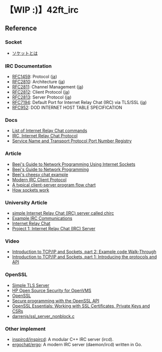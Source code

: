 # 【WIP :)】42ft_irc

## Reference
### Socket
- [ソケットとは](http://research.nii.ac.jp/~ichiro/syspro98/socket.html)

### IRC Documentation
- [RFC1459](https://tools.ietf.org/html/rfc1459): Protocol ([ja](https://github.com/solareenlo/42ft_irc/blob/main/doc/ja.rfc1459.md))
- [RFC2810](https://tools.ietf.org/html/rfc2810): Architecture ([ja](https://tex2e.github.io/rfc-translater/html/rfc2810.html))
- [RFC2811](https://tools.ietf.org/html/rfc2811): Channel Management ([ja](https://tex2e.github.io/rfc-translater/html/rfc2811.html))
- [RFC2812](https://tools.ietf.org/html/rfc2812): Client Protocol ([ja](https://tex2e.github.io/rfc-translater/html/rfc2812.html))
- [RFC2813](https://tools.ietf.org/html/rfc2813): Server Protocol ([ja](https://tex2e.github.io/rfc-translater/html/rfc2813.html))
- [RFC7194](https://tools.ietf.org/html/rfc7194): Default Port for Internet Relay Chat (IRC) via TLS/SSL ([ja](https://tex2e.github.io/rfc-translater/html/rfc7194.html))
- [RFC952](https://datatracker.ietf.org/doc/html/rfc952): DOD INTERNET HOST TABLE SPECIFICATION

### Docs
- [List of Internet Relay Chat commands](https://en.wikipedia.org/wiki/List_of_Internet_Relay_Chat_commands)
- [IRC, Internet Relay Chat Protocol](http://www.networksorcery.com/enp/protocol/irc.htm)
- [Service Name and Transport Protocol Port Number Registry](https://www.iana.org/assignments/service-names-port-numbers/service-names-port-numbers.xhtml?search=IRC)

### Article
- [Beej's Guide to Network Programming Using Internet Sockets](https://beej.us/guide/bgnet/)
- [Beej's Guide to Network Programming](https://beej.us/guide/bgnet/html/)
- [Beej's cheesy chat example](https://beej.us/guide/bgnet/examples/selectserver.c)
- [Modern IRC Client Protocol](https://modern.ircdocs.horse/)
- [A typical client-server program flow chart](https://www.ibm.com/docs/en/zos/2.4.0?topic=internets-typical-client-server-program-flow-chart#o4ag1__tiptcp)
- [How sockets work](https://www.ibm.com/docs/en/i/7.2?topic=programming-how-sockets-work)

### University Article
- [simple Internet Relay Chat (IRC) server called chirc](http://chi.cs.uchicago.edu/chirc/index.html)
- [Example IRC Communications](http://chi.cs.uchicago.edu/chirc/irc_examples.html)
- [Internet Relay Chat](http://chi.cs.uchicago.edu/chirc/irc.html)
- [Project 1: Internet Relay Chat (IRC) Server](https://www.cs.cmu.edu/~prs/15-441-F10/project1/project1.pdf)

### Video
- [Introduction to TCP/IP and Sockets, part 2: Example code Walk-Through](https://www.youtube.com/watch?v=OuYPe_HcLWc)
- [Introduction to TCP/IP and Sockets, part 1: Introducing the protocols and API](https://www.youtube.com/watch?v=C7CpfL1p6y0)

### OpenSSL
- [Simple TLS Server](https://wiki.openssl.org/index.php/Simple_TLS_Server)
- [HP Open Source Security for OpenVMS](https://support.hpe.com/hpesc/public/docDisplay?docId=emr_na-c04621464)
- [OpenSSL](https://help.ubuntu.com/community/OpenSSL)
- [Secure programming with the OpenSSL API](https://developer.ibm.com/tutorials/l-openssl/#get-started)
- [OpenSSL Essentials: Working with SSL Certificates, Private Keys and CSRs](https://www.digitalocean.com/community/tutorials/openssl-essentials-working-with-ssl-certificates-private-keys-and-csrs)
- [darrenjs/ssl_server_nonblock.c](https://gist.github.com/darrenjs/4645f115d10aa4b5cebf57483ec82eca)

### Other implement
- [inspircd/inspircd](https://github.com/inspircd/inspircd): A modular C++ IRC server (ircd).
- [ergochat/ergo](https://github.com/ergochat/ergo): A modern IRC server (daemon/ircd) written in Go.
